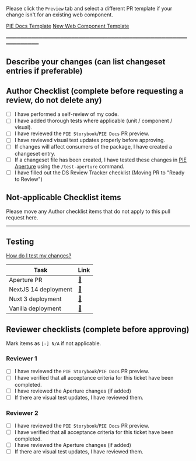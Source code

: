 Please click the `Preview` tab and select a different PR template if your change isn't for an                                            existing web component.

[PIE Docs Template](?expand=1&template=docs_template.md)
[New Web Component Template](?expand=1&template=new_component_template.md)

═══════════════════════════════════════════════════════════

## Describe your changes (can list changeset entries if preferable)


## Author Checklist (complete before requesting a review, do not delete any)
- [ ] I have performed a self-review of my code.
- [ ] I have added thorough tests where applicable (unit / component / visual).
- [ ] I have reviewed the `PIE Storybook`/`PIE Docs` PR preview.
- [ ] I have reviewed visual test updates properly before approving.
- [ ] If changes will affect consumers of the package, I have created a changeset entry.
- [ ] If a changeset file has been created, I have tested these changes in [PIE Aperture](https://github.com/justeattakeaway/pie-aperture/) using the `/test-aperture` command.
- [ ] I have filled out the DS Review Tracker checklist (Moving PR to "Ready to Review")

## Not-applicable Checklist items
Please move any Author checklist items that do not apply to this pull request here.

---

## Testing
[How do I test my changes?](https://github.com/justeattakeaway/pie/wiki/PIE-Aperture)

| Task                   | Link                             |
|------------------------|----------------------------------|
| Aperture PR            | [🔗](#) |
| NextJS 14 deployment   | [🔗](#) |
| Nuxt 3 deployment      | [🔗](#) |
| Vanilla deployment     | [🔗](#) |

## Reviewer checklists (complete before approving)
Mark items as `[-] N/A` if not applicable.

### Reviewer 1
- [ ] I have reviewed the `PIE Storybook`/`PIE Docs` PR preview.
- [ ] I have verified that all acceptance criteria for this ticket have been completed.
- [ ] I have reviewed the Aperture changes (if added)
- [ ] If there are visual test updates, I have reviewed them.

### Reviewer 2
- [ ] I have reviewed the `PIE Storybook`/`PIE Docs` PR preview.
- [ ] I have verified that all acceptance criteria for this ticket have been completed.
- [ ] I have reviewed the Aperture changes (if added)
- [ ] If there are visual test updates, I have reviewed them.
